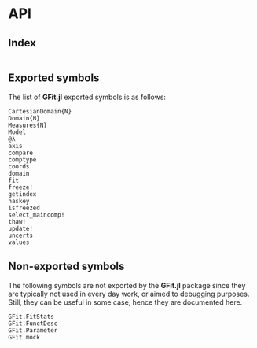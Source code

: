 # API

## Index
```@index
```

## Exported symbols
The list of **GFit.jl** exported symbols is as follows:

```@docs
CartesianDomain{N}
Domain{N}
Measures{N}
Model
@λ
axis
compare
comptype
coords
domain
fit
freeze!
getindex
haskey
isfreezed
select_maincomp!
thaw!
update!
uncerts
values
```


## Non-exported symbols
The following symbols are not exported by the **GFit.jl** package since they are typically not used in every day work, or aimed to debugging purposes.  Still, they can be useful in some case, hence they are documented here.

```@docs
GFit.FitStats
GFit.FunctDesc
GFit.Parameter
GFit.mock
```
